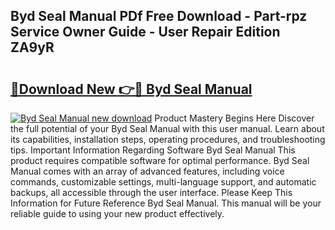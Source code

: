 ## Byd Seal Manual PDf Free Download - Part-rpz Service Owner Guide - User Repair Edition ZA9yR

# <h2><a href="http://cf2569.oget.top/?id=Byd+Seal+Manual">🔗Download New 👉🔴 Byd Seal Manual</a></h2>

[![Byd Seal Manual new download](https://i.imgur.com/5g1atiW.png)](http://cf2569.oget.top/?id=Byd+Seal+Manual)
Product Mastery Begins Here Discover the full potential of your Byd Seal Manual with this user manual. Learn about its capabilities, installation steps, operating procedures, and troubleshooting tips. Important Information Regarding Software Byd Seal Manual This product requires compatible software for optimal performance. Byd Seal Manual comes with an array of advanced features, including voice commands, customizable settings, multi-language support, and automatic backups, all accessible through the user interface. Please Keep This Information for Future Reference Byd Seal Manual. This manual will be your reliable guide to using your new product effectively.
